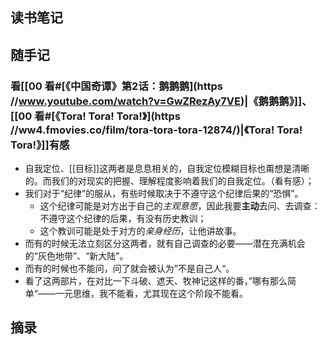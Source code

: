 ## 读书笔记







## 随手记

### 看[[00 看#[《中国奇谭》第2话：鹅鹅鹅](https //www.youtube.com/watch?v=GwZRezAy7VE)|《鹅鹅鹅》]]、[[00 看#[《Tora! Tora! Tora!》](https //ww4.fmovies.co/film/tora-tora-tora-12874/)|《Tora! Tora! Tora!》]]有感
- 自我定位、[[目标]]这两者是息息相关的，自我定位模糊目标也甭想是清晰的。而我们的对现实的把握、理解程度影响着我们的自我定位。（看有感）；
- 我们对于“纪律”的服从，有些时候取决于不遵守这个纪律后果的“恐惧”。
	- 这个纪律可能是对方出于自己的*主观意愿*，因此我要**主动**去问、去调查：不遵守这个纪律的后果，有没有历史教训；
	- 这个教训可能是处于对方的*亲身经历*，让他讲故事。
- 而有的时候无法立刻区分这两者，就有自己调查的必要——潜在充满机会的“灰色地带”、“新大陆”。
- 而有的时候也不能问，问了就会被认为”不是自己人“。
- 看了这两部片，在对比一下斗破、遮天、牧神记这样的番，”哪有那么简单“——一元思维，我不能看，尤其现在这个阶段不能看。

## 摘录
